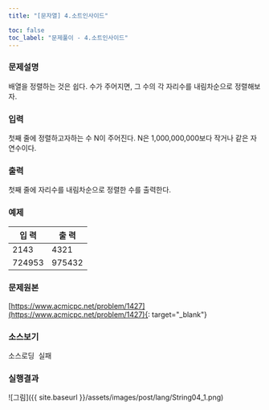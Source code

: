 ```yaml
---
title: "[문자열] 4.소트인사이드"

toc: false
toc_label: "문제풀이 - 4.소트인사이드"
---
```

### 문제설명 
배열을 정렬하는 것은 쉽다. 수가 주어지면, 그 수의 각 자리수를 내림차순으로 정렬해보자.

### 입력
첫째 줄에 정렬하고자하는 수 N이 주어진다. N은 1,000,000,000보다 작거나 같은 자연수이다.

### 출력
첫째 줄에 자리수를 내림차순으로 정렬한 수를 출력한다.

### 예제    

입    력 |  출    력     
----- | -----  
2143  | 4321
724953 | 975432

### 문제원본    
[https://www.acmicpc.net/problem/1427](https://www.acmicpc.net/problem/1427){: target="_blank"}

### 소스보기
<pre id="show1" class="show-json-from-git">소스로딩 실패</pre>
<script>showJsonFromGit('{{ site.repository_raw }}/step2/String04SortNumber.java', 'show1', '500px');</script>


### 실행결과
![그림]({{ site.baseurl }}/assets/images/post/lang/String04_1.png)



